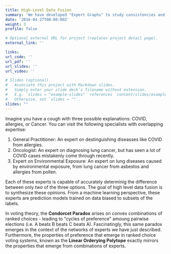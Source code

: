 ```yaml
---
title: High-Level Data Fusion
summary: 'We have developed "Expert Graphs" to study consistencies and inconsistencies in partial, but overlapping expertise. As it turns out, this problem is deeply related to issues in voting theory, such as the Cordorcet Paradox.'
date: '2016-04-27T00:00:00Z'
weight: 3
profile: false

# Optional external URL for project (replaces project detail page).
external_link: ''

links:
url_code: ''
url_pdf: ''
url_slides: ''
url_video: ''

# Slides (optional).
#   Associate this project with Markdown slides.
#   Simply enter your slide deck's filename without extension.
#   E.g. `slides = "example-slides"` references `content/slides/example-slides.md`.
#   Otherwise, set `slides = ""`.
slides: ""
---
```


Imagine you have a cough with three possible explanations: COVID, allergies, or Cancer. You can visit the following specialists with overlapping expertise:
1. General Practitioner: An expert on destinguishing diseasses like COVID from allergies.
2. Oncologist: An expert on diagnosing lung cancer, but has seen a lot of COVID cases mistakenly come through recently.
3. Expert on Environmental Exposure: An expert on lung diseases caused by environmental exposure, from lung cancer from asbestos and allergies from pollen.

Each of these experts is capable of accurately determinig the difference between only *two* of the three options. The goal of high level data fusion is to synthesize these opinions. From a machine learning perspective, these experts are prediction models trained on data biased to subsets of the labels.

In voting theory, the **Condorcet Paradox** arises on convex combinations of ranked choices - leading to "cycles of preference" amoung pairwise elections (i.e. A beats B beats C beats A). Fascinatingly, this same paradox emerges in the context of the networks of experts we have just described. Furthermore, the properties of preference that emerge in ranked choice voting systems, known as the **Linear Orderying Polytope** exactly mirrors the properties that emerge from combinations of experts.